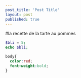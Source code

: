 ```yaml
---
post_title: 'Post Title'
layout: post
published: true
---
```


#la recette de la tarte au pommes

```php
$bli = 5;
echo $bli;
```

```css
body{
  color:red;
  font-weight:bold;
}
```

